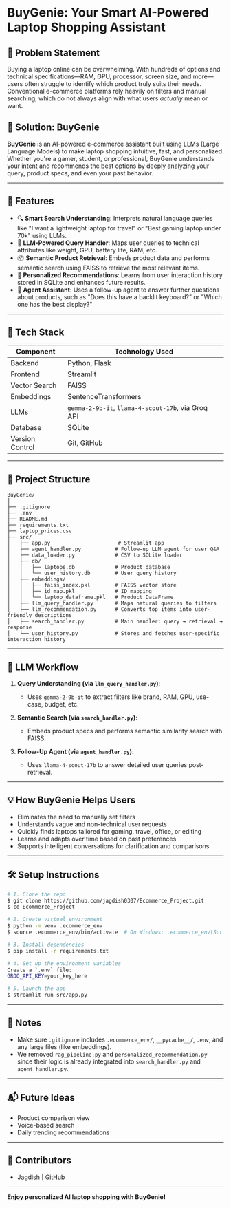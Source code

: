 # BuyGenie: Your Smart AI-Powered Laptop Shopping Assistant

## 🧠 Problem Statement

Buying a laptop online can be overwhelming. With hundreds of options and technical specifications—RAM, GPU, processor, screen size, and more—users often struggle to identify which product truly suits their needs. Conventional e-commerce platforms rely heavily on filters and manual searching, which do not always align with what users *actually* mean or want.

## 🎯 Solution: BuyGenie

**BuyGenie** is an AI-powered e-commerce assistant built using LLMs (Large Language Models) to make laptop shopping intuitive, fast, and personalized. Whether you're a gamer, student, or professional, BuyGenie understands your intent and recommends the best options by deeply analyzing your query, product specs, and even your past behavior.

---

## 🚀 Features

* 🔍 **Smart Search Understanding**: Interprets natural language queries like "I want a lightweight laptop for travel" or "Best gaming laptop under 70k" using LLMs.
* 🧠 **LLM-Powered Query Handler**: Maps user queries to technical attributes like weight, GPU, battery life, RAM, etc.
* 📦 **Semantic Product Retrieval**: Embeds product data and performs semantic search using FAISS to retrieve the most relevant items.
* 👤 **Personalized Recommendations**: Learns from user interaction history stored in SQLite and enhances future results.
* 🤖 **Agent Assistant**: Uses a follow-up agent to answer further questions about products, such as "Does this have a backlit keyboard?" or "Which one has the best display?"

---

## 🧱 Tech Stack

| Component       | Technology Used                                    |
| --------------- | -------------------------------------------------- |
| Backend         | Python, Flask                                      |
| Frontend        | Streamlit                                          |
| Vector Search   | FAISS                                              |
| Embeddings      | SentenceTransformers                               |
| LLMs            | `gemma-2-9b-it`, `llama-4-scout-17b`, via Groq API |
| Database        | SQLite                                             |
| Version Control | Git, GitHub                                        |

---

## 📂 Project Structure

```
BuyGenie/
│
├── .gitignore
├── .env
├── README.md
├── requirements.txt
├── laptop_prices.csv
├── src/
│   ├── app.py                      # Streamlit app
│   ├── agent_handler.py           # Follow-up LLM agent for user Q&A
│   ├── data_loader.py             # CSV to SQLite loader
│   ├── db/
│   │   ├── laptops.db             # Product database
│   │   └── user_history.db        # User query history
│   ├── embeddings/
│   │   ├── faiss_index.pkl        # FAISS vector store
│   │   ├── id_map.pkl             # ID mapping
│   │   └── laptop_dataframe.pkl   # Product DataFrame
│   ├── llm_query_handler.py       # Maps natural queries to filters
│   ├── llm_recommendation.py      # Converts top items into user-friendly descriptions
│   ├── search_handler.py          # Main handler: query → retrieval → response
│   └── user_history.py            # Stores and fetches user-specific interaction history
```

---

## 🧠 LLM Workflow

1. **Query Understanding (via `llm_query_handler.py`)**:

   * Uses `gemma-2-9b-it` to extract filters like brand, RAM, GPU, use-case, budget, etc.

2. **Semantic Search (via `search_handler.py`)**:

   * Embeds product specs and performs semantic similarity search with FAISS.

3. **Follow-Up Agent (via `agent_handler.py`)**:

   * Uses `llama-4-scout-17b` to answer detailed user queries post-retrieval.

---

## 💡 How BuyGenie Helps Users

* Eliminates the need to manually set filters
* Understands vague and non-technical user requests
* Quickly finds laptops tailored for gaming, travel, office, or editing
* Learns and adapts over time based on past preferences
* Supports intelligent conversations for clarification and comparisons

---

## 🛠️ Setup Instructions

```bash
# 1. Clone the repo
$ git clone https://github.com/jagdish0307/Ecommerce_Project.git
$ cd Ecommerce_Project

# 2. Create virtual environment
$ python -m venv .ecommerce_env
$ source .ecommerce_env/bin/activate  # On Windows: .ecommerce_env\Scripts\activate

# 3. Install dependencies
$ pip install -r requirements.txt

# 4. Set up the environment variables
Create a `.env` file:
GROQ_API_KEY=your_key_here

# 5. Launch the app
$ streamlit run src/app.py
```

---

## 📌 Notes

* Make sure `.gitignore` includes `.ecommerce_env/`, `__pycache__/`, `.env`, and any large files (like embeddings).
* We removed `rag_pipeline.py` and `personalized_recommendation.py` since their logic is already integrated into `search_handler.py` and `agent_handler.py`.

---

## 📬 Future Ideas

* Product comparison view
* Voice-based search
* Daily trending recommendations

---

## 🙌 Contributors

* Jagdish | [GitHub](https://github.com/jagdish0307)

---

**Enjoy personalized AI laptop shopping with BuyGenie!**

